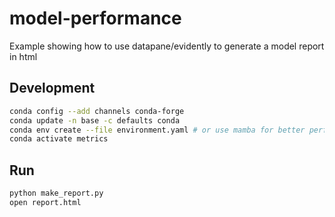 # model-performance

Example showing how to use datapane/evidently to generate a model report in html

## Development

```bash
conda config --add channels conda-forge
conda update -n base -c defaults conda
conda env create --file environment.yaml # or use mamba for better performance
conda activate metrics
```

## Run

```bash
python make_report.py
open report.html
```